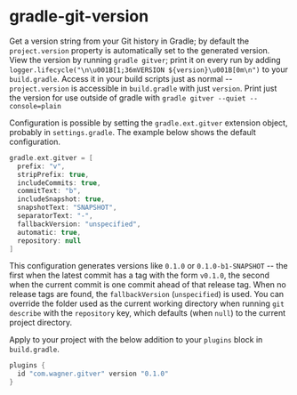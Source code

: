 # gradle-git-version

Get a version string from your Git history in Gradle; by default the `project.version` property is automatically set to the generated version. View the version by running `gradle gitver`; print it on every run by adding `logger.lifecycle("\n\u001B[1;36mVERSION ${version}\u001B[0m\n")` to your `build.gradle`. Access it in your build scripts just as normal -- `project.version` is accessible in `build.gradle` with just `version`. Print just the version for use outside of gradle with `gradle gitver --quiet --console=plain`

Configuration is possible by setting the `gradle.ext.gitver` extension object, probably in `settings.gradle`. The example below shows the default configuration.

```groovy
gradle.ext.gitver = [
  prefix: "v",
  stripPrefix: true,
  includeCommits: true,
  commitText: "b",
  includeSnapshot: true,
  snapshotText: "SNAPSHOT",
  separatorText: "-",
  fallbackVersion: "unspecified",
  automatic: true,
  repository: null
]
```

This configuration generates versions like `0.1.0` or `0.1.0-b1-SNAPSHOT` -- the first when the latest commit has a tag with the form `v0.1.0`, the second when the current commit is one commit ahead of that release tag. When no release tags are found, the `fallbackVersion` (`unspecified`) is used. You can override the folder used as the current working directory when running `git describe` with the `repository` key, which defaults (when `null`) to the current project directory.

Apply to your project with the below addition to your `plugins` block in `build.gradle`.

```groovy
plugins {
  id "com.wagner.gitver" version "0.1.0"
}
```
